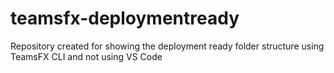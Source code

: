 # teamsfx-deploymentready
Repository created for showing the deployment ready folder structure using TeamsFX CLI and not using VS Code
